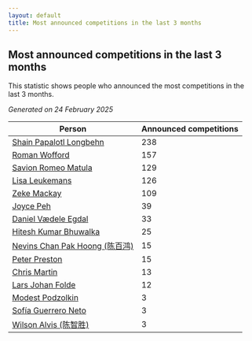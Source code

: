 ```yaml
---
layout: default
title: Most announced competitions in the last 3 months
---
```

## Most announced competitions in the last 3 months
This statistic shows people who announced the most competitions in the last 3 months.

*Generated on 24 February 2025*

| Person | Announced competitions |
| --- | --- |
| [Shain Papalotl Longbehn](https://www.worldcubeassociation.org/persons/2020LONG05) | 238 |
| [Roman Wofford](https://www.worldcubeassociation.org/persons/2017WOFF01) | 157 |
| [Savion Romeo Matula](https://www.worldcubeassociation.org/persons/2019MATU03) | 129 |
| [Lisa Leukemans](https://www.worldcubeassociation.org/persons/2021LEUK01) | 126 |
| [Zeke Mackay](https://www.worldcubeassociation.org/persons/2015MACK06) | 109 |
| [Joyce Peh](https://www.worldcubeassociation.org/persons/2017PEHJ01) | 39 |
| [Daniel Vædele Egdal](https://www.worldcubeassociation.org/persons/2013EGDA01) | 33 |
| [Hitesh Kumar Bhuwalka](https://www.worldcubeassociation.org/persons/2022BHUW01) | 25 |
| [Nevins Chan Pak Hoong (陈百鸿)](https://www.worldcubeassociation.org/persons/2010CHAN20) | 15 |
| [Peter Preston](https://www.worldcubeassociation.org/persons/2017PRES02) | 15 |
| [Chris Martin](https://www.worldcubeassociation.org/persons/2013MART03) | 13 |
| [Lars Johan Folde](https://www.worldcubeassociation.org/persons/2018FOLD01) | 12 |
| [Modest Podzolkin](https://www.worldcubeassociation.org/persons/2017PODZ01) | 3 |
| [Sofía Guerrero Neto](https://www.worldcubeassociation.org/persons/2017NETO02) | 3 |
| [Wilson Alvis (陈智胜)](https://www.worldcubeassociation.org/persons/2011ALVI01) | 3 |
